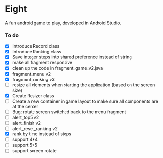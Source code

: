 # Eight
A fun android game to play, developed in Android Studio.


### To do

- [x] Introduce Record class
- [x] Introduce Ranking class
- [x] Save integer steps into shared preference instead of string
- [x] make all fragment responsive
- [x] clean up the code in fragment_game_v2.java
- [x] fragment_menu v2
- [x] fragment_ranking v2
- [ ] resize all elements when starting the application (based on the screen size)
- [x] Create Resizer class
- [ ] Create a new container in game layout to make sure all components are at the center
- [ ] Bug: rotate screen switched back to the menu fragment
- [ ] alert_top5 v2
- [ ] alert_finish v2
- [ ] alert_reset_ranking v2
- [x] rank by time instead of steps
- [ ] support 4*4
- [ ] support 5*5
- [ ] support screen rotate
